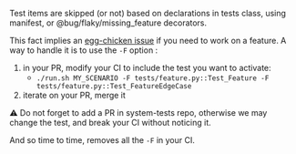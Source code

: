 Test items are skipped (or not) based on declarations in tests class, using manifest, or @bug/flaky/missing_feature decorators.

This fact implies an [egg-chicken issue](../edit/egg-chicken-changes.md) if you need to work on a feature. A way to handle it is to use the `-F` option :

1. in your PR, modify your CI to include the test you want to activate:
    * `./run.sh MY_SCENARIO -F tests/feature.py::Test_Feature -F tests/feature.py::Test_FeatureEdgeCase`
2. iterate on your PR, merge it

:warning: Do not forget to add a PR in system-tests repo, otherwise we may change the test, and break your CI without noticing it.

And so time to time, removes all the `-F` in your CI.
